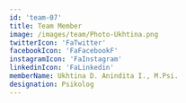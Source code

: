 ```yaml
---
id: 'team-07'
title: Team Member
image: /images/team/Photo-Ukhtina.png
twitterIcon: 'FaTwitter'
facebookIcon: 'FaFacebookF'
instagramIcon: 'FaInstagram'
linkedinIcon: 'FaLinkedin'
memberName: Ukhtina D. Anindita I., M.Psi.
designation: Psikolog
---
```

